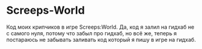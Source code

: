 # Screeps-World
Код моих крипчиков в игре Screeps:World. Да, код я залил на гидхаб не с самого нуля, потому что забыл про гидхаб, но всё же, теперь я постараюсь не забывать заливать код который я пишу в игре на гидхаб.
